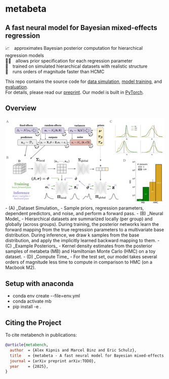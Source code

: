 # metabeta
## A fast neural model for Bayesian mixed-effects regression
📈 approximates Bayesian posterior computation for hierarchical regression models\
⛓️‍💥 allows prior specification for each regression parameter\
🧮 trained on simulated hierarchical datasets with realistic structure\
🚀 runs orders of magnitude faster than HCMC

This repo contains the source code for [data simulation](metabeta/data), [model training](metabeta/models), and [evaluation](metabeta/evaluation).\
For details, please read our [preprint](TODO). Our model is built in [PyTorch](https://pytorch.org/).

## Overview
<img src="https://github.com/adkipnis/metabeta/blob/main/figures/overview.png" width="750" />
- (A) _Dataset Simulation_ - Sample priors, regression parameters, dependent predictors, and noise, and perform a forward pass.
- (B) _Neural Model_ - Hierarchical datasets are summarized locally (per group) and globally (across groups). During training, the posterior networks learn the forward mapping from the true regression parameters to a multivariate base distribution. During inference, we draw k samples from the base distribution, and apply the implicitly learned backward mapping to them.
- (C) _Example Posteriors_ - Kernel density estimates from the posterior samples of metabeta (MB) and Hamiltonian Monte Carlo (HMC) on a toy dataset.
- (D) _Compute Time_ - For the test set, our model takes several orders of magnitude less time to compute in comparison to HMC (on a Macbook M2).

## Setup with anaconda
- conda env create --file=env.yml
- conda activate mb
- pip install -e .

## Citing the Project
To cite metabench in publications:

```bibtex
@article{metabench,
  author  = {Alex Kipnis and Marcel Binz and Eric Schulz},
  title   = {metabeta - A fast neural model for Bayesian mixed-effects regression},
  journal = {arXiv preprint arXiv:TODO},
  year    = {2025},
}
```
